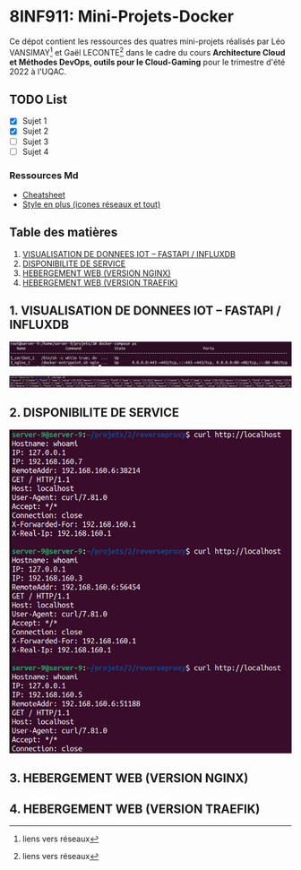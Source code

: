 # 8INF911: Mini-Projets-Docker

Ce dépot contient les ressources des quatres mini-projets réalisés par Léo VANSIMAY[^1] et Gaël LECONTE[^2] dans le cadre du cours **Architecture Cloud et Méthodes DevOps, outils pour le Cloud-Gaming** pour le trimestre d'été 2022 à l'UQAC.

[^1]: liens vers réseaux
[^2]: liens vers réseaux


## TODO List

- [x] Sujet 1
- [x] Sujet 2
- [ ] Sujet 3
- [ ] Sujet 4

### Ressources Md
- [Cheatsheet](https://www.markdownguide.org/cheat-sheet/)
- [Style en plus (icones réseaux et tout)](https://yushi95.medium.com/how-to-create-a-beautiful-readme-for-your-github-profile-36957caa711c)

## Table des matières

1. [VISUALISATION DE DONNEES IOT – FASTAPI / INFLUXDB](#1-visualisation-de-donnees-iot-–-fastapi--influxdb)
2. [DISPONIBILITE DE SERVICE](#2-disponibilite-de-service)
3. [HEBERGEMENT WEB (VERSION NGINX)](#3-hebergement-web-version-nginx)
4. [HEBERGEMENT WEB (VERSION TRAEFIK)](#4-hebergement-web-version-traefik)

## 1. VISUALISATION DE DONNEES IOT – FASTAPI / INFLUXDB

![affichage ports](./ports_projet1.png)

![démo_influxDB](./Script_Projet1.png)


## 2. DISPONIBILITE DE SERVICE

![démo_rev_proxy](./test_mini_proj_2.png)

## 3. HEBERGEMENT WEB (VERSION NGINX)

## 4. HEBERGEMENT WEB (VERSION TRAEFIK)
